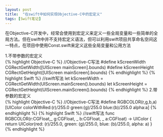 ```yaml
---
layout: post
title:  "在swift中如何实现Objective-C中的宏定义"
tags: [Swift笔记]
---    
```

在Objective-C开发中，经常会使用到宏定义来定义一些全局变量和一些简单的全局方法。但在swift中并不支持宏定义语法，但可以利用swift项目共享命名空间这一特点，在项目中使用Const.swift来定义这些全局变量和公用方法

1.不带参数的宏定义    
{% highlight Objective-C %}
//Objective-C写法
#define kScreenWidth CGRectGetWidth([UIScreen mainScreen].bounds)
#define kScreenHeight CGRectGetHeight([UIScreen mainScreen].bounds)
{% endhighlight %}
{% highlight Swift %}
//swift写法
let kScreenWidth = CGRectGetWidth(UIScreen.mainScreen().bounds)
let kScreenHeight = CGRectGetHeight(UIScreen.mainScreen().bounds)
{% endhighlight %}
2.带参数的宏定义    
{% highlight Objective-C %}
//Objective-C写法
#define RGBCOLOR(r,g,b,a) [UIColor colorWithRed:(r)/255.0 green:(g)/255.0 blue:(b)/255.0 alpha:a]
{% endhighlight %}
{% highlight Swift %}
//swift写法
func RGBCOLOR(r:CGFloat,_ g:CGFloat, _ b:CGFloat, _ a:CGFloat) -> UIColor
{
    return UIColor(red: (r)/255.0, green: (g)/255.0, blue: (b)/255.0, alpha: a)
}
{% endhighlight %}

